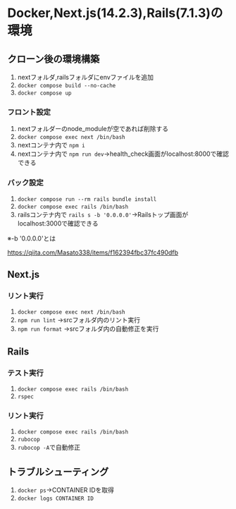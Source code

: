 # Docker,Next.js(14.2.3),Rails(7.1.3)の環境
## クローン後の環境構築
1. nextフォルダ,railsフォルダにenvファイルを追加
2. `docker compose build --no-cache`
3. `docker compose up`
### フロント設定
1. nextフォルダーのnode_moduleが空であれば削除する
2. `docker compose exec next /bin/bash`
3. nextコンテナ内で `npm i`
4. nextコンテナ内で `npm run dev`→health_check画面がlocalhost:8000で確認できる
### バック設定
1. `docker compose run --rm rails bundle install`
2. `docker compose exec rails /bin/bash`
3. railsコンテナ内で `rails s -b '0.0.0.0'`→Railsトップ画面がlocalhost:3000で確認できる

※-b '0.0.0.0'とは

https://qiita.com/Masato338/items/f162394fbc37fc490dfb

## Next.js
### リント実行
1. `docker compose exec next /bin/bash`
2. `npm run lint` →srcフォルダ内のリント実行
3. `npm run format` →srcフォルダ内の自動修正を実行

## Rails
### テスト実行
1. `docker compose exec rails /bin/bash`
2. `rspec`
### リント実行
1. `docker compose exec rails /bin/bash`
2. `rubocop`
3. `rubocop -A`で自動修正

## トラブルシューティング
1. `docker ps`→CONTAINER IDを取得
2. `docker logs CONTAINER ID`
